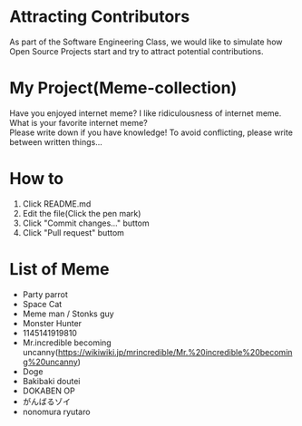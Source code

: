 # Attracting Contributors
As part of the Software Engineering Class, we would like to simulate how Open Source Projects start and try to attract potential contributions.

# My Project(Meme-collection)
Have you enjoyed internet meme? 
I like ridiculousness of internet meme.</br>
What is your favorite internet meme?</br>
Please write down if you have knowledge!
To avoid conflicting, please write between written things...

# How to
1. Click README.md
2. Edit the file(Click the pen mark)
3. Click "Commit changes..." buttom
4. Click "Pull request" buttom

# List of Meme
* Party parrot
* Space Cat
* Meme man / Stonks guy
* Monster Hunter
* 1145141919810
* Mr.incredible becoming uncanny(https://wikiwiki.jp/mrincredible/Mr.%20incredible%20becoming%20uncanny)
* Doge
* Bakibaki doutei
* DOKABEN OP
* がんばるゾイ
* nonomura ryutaro

